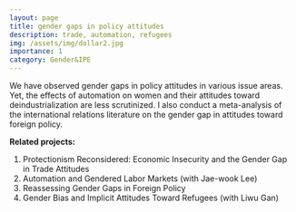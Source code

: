 ```yaml
---
layout: page
title: gender gaps in policy attitudes
description: trade, automation, refugees
img: /assets/img/dollar2.jpg
importance: 1
category: Gender&IPE
---
```



We have observed gender gaps in policy attitudes in various issue areas. Yet, the effects of automation on women and their attitudes toward deindustrialization are less scrutinized. I also conduct a meta-analysis of the international relations literature on the gender gap in attitudes toward foreign policy. 

**Related projects:**

 1. Protectionism Reconsidered: Economic Insecurity and the Gender Gap in Trade Attitudes
 2. Automation and Gendered Labor Markets (with Jae-wook Lee)
 3. Reassessing Gender Gaps in Foreign Policy
 4. Gender Bias and Implicit Attitudes Toward Refugees (with Liwu Gan)


